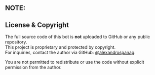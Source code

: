 NOTE:
---

## License & Copyright

The full source code of this bot is **not** uploaded to GitHub or any public repository.  
This project is proprietary and protected by copyright.  
For inquiries, contact the author via GitHub: [@alexandrospanag](https://github.com/alexandrospanag).

You are not permitted to redistribute or use the code without explicit permission from the author.
